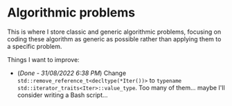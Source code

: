 # Algorithmic problems
This is where I store classic and generic algorithmic problems, focusing on coding these algorithm as generic as possible rather than applying them to a specific problem.

Things I want to improve:
* (*Done - 31/08/2022 6:38 PM*) Change `std::remove_reference_t<decltype(*Iter())>` to `typename std::iterator_traits<Iter>::value_type`. Too many of them... maybe I'll consider writing a Bash script...
